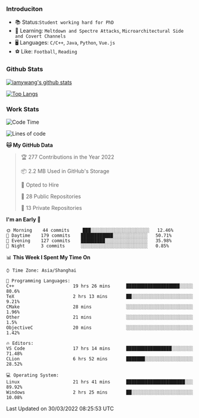 ### Introduciton

- 📚 Status:`Student working hard for PhD`
- 🔎 Learning: `Meltdown and Spectre Attacks`, `Microarchitectural Side and Covert Channels`
- 🖥️ Languages: `C/C++`, `Java`, `Python`, `Vue.js`
- ⚽ Like: `Football`, `Reading`

### Github Stats

[![iamywang's github stats](https://github-readme-stats.vercel.app/api?username=iamywang&count_private=true&show_icons=true)]()

[![Top Langs](https://github-readme-stats.vercel.app/api/top-langs/?username=iamywang&layout=compact)]()

### Work Stats

<!--START_SECTION:waka-->
![Code Time](http://img.shields.io/badge/Code%20Time-214%20hrs%2051%20mins-blue)

![Lines of code](https://img.shields.io/badge/From%20Hello%20World%20I%27ve%20Written-523%20Thousand%20lines%20of%20code-blue)

**🐱 My GitHub Data** 

> 🏆 277 Contributions in the Year 2022
 > 
> 📦 2.2 MB Used in GitHub's Storage 
 > 
> 💼 Opted to Hire
 > 
> 📜 28 Public Repositories 
 > 
> 🔑 13 Private Repositories  
 > 
**I'm an Early 🐤** 

```text
🌞 Morning    44 commits     ███░░░░░░░░░░░░░░░░░░░░░░   12.46% 
🌆 Daytime    179 commits    ████████████░░░░░░░░░░░░░   50.71% 
🌃 Evening    127 commits    █████████░░░░░░░░░░░░░░░░   35.98% 
🌙 Night      3 commits      ░░░░░░░░░░░░░░░░░░░░░░░░░   0.85%

```


📊 **This Week I Spent My Time On** 

```text
⌚︎ Time Zone: Asia/Shanghai

💬 Programming Languages: 
C++                      19 hrs 26 mins      ████████████████████░░░░░   80.6% 
TeX                      2 hrs 13 mins       ██░░░░░░░░░░░░░░░░░░░░░░░   9.21% 
CMake                    28 mins             ░░░░░░░░░░░░░░░░░░░░░░░░░   1.96% 
Other                    21 mins             ░░░░░░░░░░░░░░░░░░░░░░░░░   1.5% 
ObjectiveC               20 mins             ░░░░░░░░░░░░░░░░░░░░░░░░░   1.42%

🔥 Editors: 
VS Code                  17 hrs 14 mins      █████████████████░░░░░░░░   71.48% 
CLion                    6 hrs 52 mins       ███████░░░░░░░░░░░░░░░░░░   28.52%

💻 Operating System: 
Linux                    21 hrs 41 mins      ██████████████████████░░░   89.92% 
Windows                  2 hrs 25 mins       ██░░░░░░░░░░░░░░░░░░░░░░░   10.08%

```


 Last Updated on 30/03/2022 08:25:53 UTC
<!--END_SECTION:waka-->
